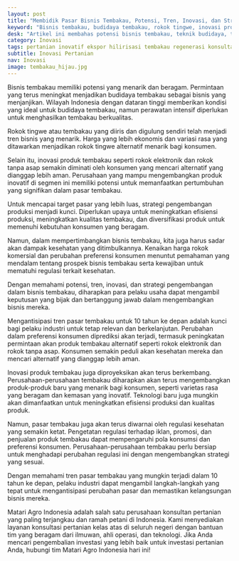 ```yaml
---
layout: post
title: "Membidik Pasar Bisnis Tembakau, Potensi, Tren, Inovasi, dan Strategi Pengembangan"
keyword: "Bisnis tembakau, budidaya tembakau, rokok tingwe, inovasi produk tembakau, dampak kesehatan, strategi pengembangan, matari agro Indonesia"
desk: "Artikel ini membahas potensi bisnis tembakau, teknik budidaya, tren rokok tingwe, inovasi produk tembakau, serta strategi pengembangan produksi untuk mencapai target pasar yang lebih luas."
category: Inovasi
tags: pertanian inovatif ekspor hilirisasi tembakau regenerasi konsultan ketahanan pangan
subtitle: Inovasi Pertanian
nav: Inovasi
image: tembakau_hijau.jpg
---
```


Bisnis tembakau memiliki potensi yang menarik dan beragam. Permintaan yang terus meningkat menjadikan budidaya tembakau sebagai bisnis yang menjanjikan. Wilayah Indonesia dengan dataran tinggi memberikan kondisi yang ideal untuk budidaya tembakau, namun perawatan intensif diperlukan untuk menghasilkan tembakau berkualitas.

Rokok tingwe atau tembakau yang diiris dan digulung sendiri telah menjadi tren bisnis yang menarik. Harga yang lebih ekonomis dan variasi rasa yang ditawarkan menjadikan rokok tingwe alternatif menarik bagi konsumen.

Selain itu, inovasi produk tembakau seperti rokok elektronik dan rokok tanpa asap semakin diminati oleh konsumen yang mencari alternatif yang dianggap lebih aman. Perusahaan yang mampu mengembangkan produk inovatif di segmen ini memiliki potensi untuk memanfaatkan pertumbuhan yang signifikan dalam pasar tembakau.

Untuk mencapai target pasar yang lebih luas, strategi pengembangan produksi menjadi kunci. Diperlukan upaya untuk meningkatkan efisiensi produksi, meningkatkan kualitas tembakau, dan diversifikasi produk untuk memenuhi kebutuhan konsumen yang beragam.

Namun, dalam mempertimbangkan bisnis tembakau, kita juga harus sadar akan dampak kesehatan yang ditimbulkannya. Kenaikan harga rokok komersial dan perubahan preferensi konsumen menuntut pemahaman yang mendalam tentang prospek bisnis tembakau serta kewajiban untuk mematuhi regulasi terkait kesehatan.

Dengan memahami potensi, tren, inovasi, dan strategi pengembangan dalam bisnis tembakau, diharapkan para pelaku usaha dapat mengambil keputusan yang bijak dan bertanggung jawab dalam mengembangkan bisnis mereka.

Mengantisipasi tren pasar tembakau untuk 10 tahun ke depan adalah kunci bagi pelaku industri untuk tetap relevan dan berkelanjutan. Perubahan dalam preferensi konsumen diprediksi akan terjadi, termasuk peningkatan permintaan akan produk tembakau alternatif seperti rokok elektronik dan rokok tanpa asap. Konsumen semakin peduli akan kesehatan mereka dan mencari alternatif yang dianggap lebih aman.

Inovasi produk tembakau juga diproyeksikan akan terus berkembang. Perusahaan-perusahaan tembakau diharapkan akan terus mengembangkan produk-produk baru yang menarik bagi konsumen, seperti varietas rasa yang beragam dan kemasan yang inovatif. Teknologi baru juga mungkin akan dimanfaatkan untuk meningkatkan efisiensi produksi dan kualitas produk.

Namun, pasar tembakau juga akan terus diwarnai oleh regulasi kesehatan yang semakin ketat. Pengetatan regulasi terhadap iklan, promosi, dan penjualan produk tembakau dapat mempengaruhi pola konsumsi dan preferensi konsumen. Perusahaan-perusahaan tembakau perlu bersiap untuk menghadapi perubahan regulasi ini dengan mengembangkan strategi yang sesuai.

Dengan memahami tren pasar tembakau yang mungkin terjadi dalam 10 tahun ke depan, pelaku industri dapat mengambil langkah-langkah yang tepat untuk mengantisipasi perubahan pasar dan memastikan kelangsungan bisnis mereka.

Matari Agro Indonesia adalah salah satu perusahaan konsultan pertanian yang paling terjangkau dan ramah petani di Indonesia. Kami menyediakan layanan konsultasi pertanian kelas atas di seluruh negeri dengan bantuan tim yang beragam dari ilmuwan, ahli operasi, dan teknologi. Jika Anda mencari pengembalian investasi yang lebih baik untuk investasi pertanian Anda, hubungi tim Matari Agro Indonesia hari ini!
